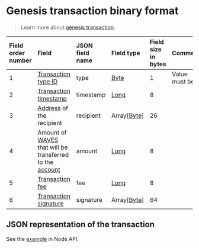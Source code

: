 # Genesis transaction binary format

> Learn more about [genesis transaction](/en/blockchain/transaction-type/genesis-transaction).

| Field order number | Field | JSON field name | Field type | Field size in bytes | Comment |
| :--- | :--- | :--- | :--- | :--- | :--- |
| 1 | [Transaction type ID](/en/blockchain/transaction-type) |type| [Byte](/en/blockchain/blockchain/blockchain-data-types) | 1 | Value must be 1 |
| 2 | [Transaction timestamp](/en/blockchain/transaction/transaction-timestamp) | timestamp | [Long](/en/blockchain/blockchain/blockchain-data-types) | 8 |  |
| 3 | [Address](/en/blockchain/account/address) of the recipient | recipient | Array[[Byte](/en/blockchain/blockchain/blockchain-data-types)] | 26 |  |
| 4 | Amount of [WAVES](/en/blockchain/token/waves) that will be transferred to the [account](/en/blockchain/account) | amount | [Long](/en/blockchain/blockchain/blockchain-data-types) | 8 |  |
| 5 | [Transaction fee](/en/blockchain/transaction/transaction-fee) |fee | [Long](/en/blockchain/blockchain/blockchain-data-types) | 8 |  |
| 6 | [Transaction signature](/en/blockchain/transaction/transaction-signature) | signature | Array[[Byte](/en/blockchain/blockchain/blockchain-data-types)] | 64 |  | |


## JSON representation of the transaction

See the [example](https://nodes.wavesplatform.com/transactions/info/2DVtfgXjpMeFf2PQCqvwxAiaGbiDsxDjSdNQkc5JQ74eWxjWFYgwvqzC4dn7iB1AhuM32WxEiVi1SGijsBtYQwn8) in Node API.
